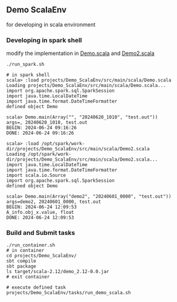 ## Demo ScalaEnv
for developing in scala environment

### Developing in spark shell
modify the implementation in [Demo.scala](Demo_ScalaEnv/src/main/scala/Demo.scala) and [Demo2.scala](Demo_ScalaEnv/src/main/scala/Demo2.scala)
```
./run_spark.sh

# in spark shell
scala> :load projects/Demo_ScalaEnv/src/main/scala/Demo.scala
Loading projects/Demo_ScalaEnv/src/main/scala/Demo.scala...
import org.apache.spark.sql.SparkSession
import java.time.LocalDateTime
import java.time.format.DateTimeFormatter
defined object Demo

scala> Demo.main(Array("", "20240620_1010", "test.out"))
args=, 20240620_1010, test.out
BEGIN: 2024-06-24 09:16:26
DONE: 2024-06-24 09:16:26
```

```
scala> :load /opt/spark/work-dir/projects/Demo_ScalaEnv/src/main/scala/Demo2.scala
Loading /opt/spark/work-dir/projects/Demo_ScalaEnv/src/main/scala/Demo2.scala...
import java.time.LocalDateTime
import java.time.format.DateTimeFormatter
import scala.io.Source
import org.apache.spark.sql.SparkSession
defined object Demo

scala> Demo.main(Array("demo2", "20240601_0000", "test.out"))
args=demo2, 20240601_0000, test.out
BEGIN: 2024-06-24 12:09:53
A_info.obj_x.value, float
DONE: 2024-06-24 12:09:53
```

### Build and Submit tasks
```
./run_container.sh
# in container
cd projects/Demo_ScalaEnv/
sbt compile
sbt package
ls target/scala-2.12/demo_2.12-0.0.jar
# exit container
```

```
# execute defined task
projects/Demo_ScalaEnv/tasks/run_demo_scala.sh
```
